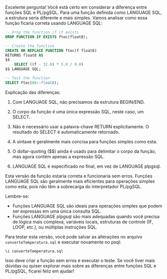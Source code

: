 Excelente pergunta! Você está certo em considerar a diferença entre funções SQL e PL/pgSQL. Para uma função definida como LANGUAGE SQL, a estrutura seria diferente e mais simples. Vamos analisar como essa função ficaria correta usando LANGUAGE SQL:

```sql
-- Drop the function if it exists
DROP FUNCTION IF EXISTS ftoc(float8);

-- Create the function
CREATE OR REPLACE FUNCTION ftoc(f float8)
RETURNS float8 AS
$$
    SELECT ((f - 32.0) * 5.0 / 9.0)
$$ LANGUAGE SQL;

-- Test the function
SELECT ftoc(68::float8);
```

Explicação das diferenças:

1. Com LANGUAGE SQL, não precisamos da estrutura BEGIN/END.

2. O corpo da função é uma única expressão SQL, neste caso, um SELECT.

3. Não é necessário usar a palavra-chave RETURN explicitamente. O resultado do SELECT é automaticamente retornado.

4. A sintaxe é geralmente mais concisa para funções simples como esta.

5. O dollar-quoting ($$) ainda é usado para delimitar o corpo da função, mas agora contém apenas a expressão SQL.

6. LANGUAGE SQL é especificado no final, em vez de LANGUAGE plpgsql.

Esta versão da função estaria correta e funcionaria sem erros. Funções LANGUAGE SQL são geralmente mais eficientes para operações simples como esta, pois não têm a sobrecarga do interpretador PL/pgSQL.

Lembre-se:
- Funções LANGUAGE SQL são ideais para operações simples que podem ser expressas em uma única consulta SQL.
- Funções LANGUAGE plpgsql são mais adequadas quando você precisa de lógica mais complexa, variáveis locais, estruturas de controle (IF, LOOP, etc.), ou múltiplas instruções SQL.

Para testar esta versão, você pode salvar as alterações no arquivo `converteTemperatura.sql` e executar novamente no psql:

```
\i converteTemperatura.sql
```

Isso deve criar a função sem erros e executar o teste. Se você tiver mais dúvidas ou quiser explorar mais sobre as diferenças entre funções SQL e PL/pgSQL, ficarei feliz em ajudar!